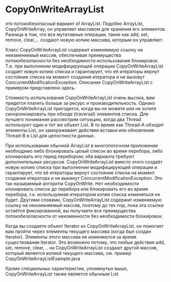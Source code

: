# CopyOnWriteArrayList 

это потокобезопасный вариант of ArrayList. Подобно ArrayList, CopyOnWriteArray, он управляет 
массивом для хранения его элементов. Разница в том, что все мутативные операции, такие
как add, set, remove, clear,... создают новую копию массива, которым он управляет.

Класс CopyOnWriteArrayList содержит изменяемую ссылку на неизменяемый массив,
обеспечивая преимущества потокобезопасности без необходимости использования блокировок.
Т.е. при выполнении модифицирующей операции CopyOnWriteArrayList создаёт новую копию списка
и гарантирует, что её итераторы вернут состояние списка на момент создания итератора и не
вызовут ConcurrentModificationException. Описание CopyOnWriteArrayList с примером представлено здесь.

Стоимость использования CopyOnWriteArrayList очень высока, вам придется платить больше за 
ресурс и производительность. Однако CopyOnWriteArrayList пригодится, когда вы не можете или 
не хотите синхронизировать при обходе (traversal) элементов списка.
Для лучшего понимания рассмотрим ситуацию, когда два Thread используют один и тот же объект List. 
В то время как Thread-A обходит элементы List, он замораживает действия вставки или обновления Thread-B 
в List для целостности данных.

При использовании обычной ArrayList в многопоточном приложении необходимо либо блокировать целый 
список во время перебора, либо клонировать его перед перебором; оба варианта требуют дополнительных 
ресурсов. CopyOnWriteArrayList вместо этого создаёт новую копию списка при выполнении 
модифицирующей операции и гарантирует, что её итераторы вернут состояние списка на момент создания 
итератора и не выкинут ConcurrentModificationException. Это так называемый алгоритм CopyOnWrite. 
Нет необходимости клонировать список до перебора или блокировать его во время перебора, т.к. 
используемая итератором копия списка изменяться не будет. Другими словами, CopyOnWriteArrayList 
содержит изменяемую ссылку на неизменяемый массив, поэтому до тех пор, пока эта ссылка остаётся 
фиксированной, вы получаете все преимущества потокобезопасности от неизменности без 
необходимости блокировок.

Когда вы создаете объект Iterator из CopyOnWriteArrayList, он помогает вам пройти через элементы 
текущего массива (когда был создан Iterator). Элементы этого массива не изменяются за время 
существования Iterator. Это возможно потому, что любые действия add, set, remove, clear, .. на 
CopyOnWriteArrayList создают другой массив, который является копией текущего массива, см. пример 
CopyOnWriteArrayListExample.java

Кроме специальных характеристик, упомянутых выше, CopyOnWriteArrayList также является обычным List
